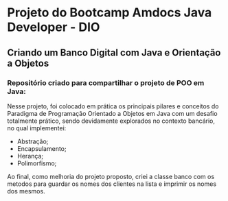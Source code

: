 # Projeto do Bootcamp Amdocs Java Developer - DIO


## Criando um Banco Digital com Java e Orientação a Objetos



### Repositório criado para compartilhar o projeto de POO em Java:

Nesse projeto, foi colocado em prática os principais pilares  e conceitos do Paradigma de Programação Orientado a Objetos em Java com um desafio totalmente prático, sendo devidamente explorados no contexto bancário, no qual implementei:

- Abstração; 
- Encapsulamento;
- Herança;
- Polimorfismo;

Ao final, como melhoria do projeto proposto, criei a classe banco com os metodos para guardar os nomes dos clientes na lista e imprimir os nomes dos mesmos. 
